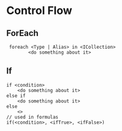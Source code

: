 # Control Flow

## ForEach

```bella
 foreach <Type | Alias> in <ICollection>
        <do something about it>
```

## If

```bella
if <condition>
    <do something about it>
else if
    <do something about it>
else
    <>
// used in formulas
if(<condition>, <ifTrue>, <ifFalse>)
```
